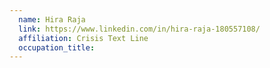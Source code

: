 ```yaml
---
  name: Hira Raja
  link: https://www.linkedin.com/in/hira-raja-180557108/
  affiliation: Crisis Text Line
  occupation_title:
---
```


